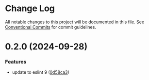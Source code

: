 # Change Log

All notable changes to this project will be documented in this file.
See [Conventional Commits](https://conventionalcommits.org) for commit guidelines.

# 0.2.0 (2024-09-28)


### Features

* update to eslint 9 ([0d58ca3](https://github.com/emm-ess/emm-ess-configs/commit/0d58ca33831bf6e53e092c335d8abe18ac4b7612))
